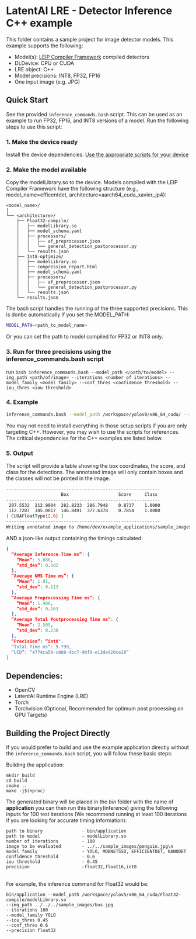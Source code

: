 # LatentAI LRE - Detector Inference C++ example 
This folder contains a sample project for image detector models.  This example supports the following:

- Model(s): [LEIP Compiler Framework](https://leipdocs.latentai.io/cf/3.0/content/) compiled detectors
- DLDevice: CPU or CUDA
- LRE object: C++
- Model precisions: INT8, FP32, FP16
- One input image (e.g. JPG)

## Quick Start

See the provided `inference_commands.bash` script.  This can be used as an example to run FP32, FP16, and INT8 versions of a model. Run the following steps to use this script:

### 1. Make the device ready
Install the device dependencies. [Use the appropriate scripts for your device](../../setup_scripts)
### 2. Make the model available
Copy the modelLibrary.so to the device. Models compiled with the LEIP Compiler Framework have the following structure (e.g., model_name=efficentdet, architecture=aarch64_cuda_xavier_jp4):
```
<model_name>/
│
└── <architecture>/
    ├── Float32-compile/
    │   ├── modelLibrary.so
    │   ├── model_schema.yaml
    │   ├── processors/
    │   │   ├── af_preprocessor.json
    │   │   └── general_detection_postprocessor.py
    │   └── results.json
    ├── Int8-optimize/
    │   ├── modelLibrary.so
    │   ├── compression_report.html
    │   ├── model_schema.yaml
    │   ├── processors/
    │   │   ├── af_preprocessor.json
    │   │   └── general_detection_postprocessor.py
    │   └── results.json
    └── results.json
```

The bash script handles the running of the three supported precisions. This is donbe automatically if you set the MODEL_PATH:
```bash
MODEL_PATH=<path_to_model_name>
```
Or you can set the path to model compiled for FP32 or INT8 only.

### 3. Run for three precisions using the inference_commands.bash script
run  ``` bash inference_commands.bash --model_path </path/to/model> --img_path <path/of/image> --iterations <number of iterations> --model_family <model family> --conf_thres <confidence threshold> --iou_thres <iou threshold> ```
### 4. Example 
``` bash 
inference_commands.bash --model_path /workspace/yolov8/x86_64_cuda/ --img_path ../../sample_images/bus.jpg --iterations 100 --model_family YOLO --conf_thres 0.5 --iou_thres 0.45 
```

You may not need to install everything in those setup scripts if you are only targeting C++. However, you may wish to use the scripts for references.
The critical dependencies for the C++ examples are listed below.

### 5. Output
The script will provide a table showing the box coordinates, the score, and class for the detections. The annotated image will only contain boxes and the classes will not be printed in the image.
```bash
-----------------------------------------------------------
                     Box                   Score     Class
-----------------------------------------------------------
 207.5532  212.9904  282.8233  286.7948    0.8737    1.0000
 112.7287  345.0817  146.8491  377.6378    0.7854    1.0000
[ CUDAFloatType{2,6} ]
-----------------------------------------------------------
Writing annotated image to /home/dev/example_applications/sample_images/road314_March_01_2024_22:54:05_out.jpg
```
AND a json-like output containing the timings calculated:
```json
{
  “Average Inference Time ms”: {
    “Mean”: 5.886,
    “std_dev”: 0.102
  },
  “Average NMS Time ms”: {
    “Mean”: 1.01,
    “std_dev”: 0.113
  },
  “Average Preprocessing Time ms”: {
    “Mean”: 1.408,
    “std_dev”: 0.163
  },
  “Average Total Postprocessing Time ms”: {
    “Mean”: 2.505,
    “std_dev”: 0.238
  },
  “Precision”: “int8",
  “Total Time ms”: 9.799,
  “UID”: “4774ca59-c088-4bc7-9bf9-e13de920ce28”
}
```

## Dependencies:

- OpenCV
- LatentAI Runtime Engine (LRE)
- Torch
- Torchvision (Optional, Recommended for optimum post processing on GPU Targets)


## Building the Project Directly
If you would prefer to build and use the example application directly without the `inference_commands.bash` script, you will follow these basic steps:

Building the application:<br>
```
mkdir build
cd build
cmake ..
make -j$(nproc)
```

The generated binary will be placed in the *bin* folder with the name of **application**
you can then run this binary(inference) giving the following inputs for 100 test iterations  (We recommend running at least 100 iterations if you are looking for accurate timing information):

```
path to binary               - bin/application
path to model                - modelLibrary.so
number of iterations         - 100
image to be evaluated        - ../../sample_images/penguin.jpg\n
model family                 - YOLO, MOBNETSSD, EFFICIENTDET, NANODET
confidence threshold         - 0.6
iou threshold                - 0.45
precision                    -float32,float16,int8   
```
<br>
For example, the inference command for Float32 would be:

```
bin/application --model_path /workspace/yolov5/x86_64_cuda/Float32-compile/modelLibrary.so 
--img_path ../../../sample_images/bus.jpg 
--iterations 100 
--model_family YOLO 
--iou_thres 0.45 
--conf_thres 0.6 
--precision float32
```

